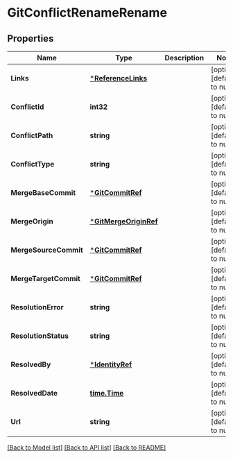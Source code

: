 # GitConflictRenameRename

## Properties
Name | Type | Description | Notes
------------ | ------------- | ------------- | -------------
**Links** | [***ReferenceLinks**](ReferenceLinks.md) |  | [optional] [default to null]
**ConflictId** | **int32** |  | [optional] [default to null]
**ConflictPath** | **string** |  | [optional] [default to null]
**ConflictType** | **string** |  | [optional] [default to null]
**MergeBaseCommit** | [***GitCommitRef**](GitCommitRef.md) |  | [optional] [default to null]
**MergeOrigin** | [***GitMergeOriginRef**](GitMergeOriginRef.md) |  | [optional] [default to null]
**MergeSourceCommit** | [***GitCommitRef**](GitCommitRef.md) |  | [optional] [default to null]
**MergeTargetCommit** | [***GitCommitRef**](GitCommitRef.md) |  | [optional] [default to null]
**ResolutionError** | **string** |  | [optional] [default to null]
**ResolutionStatus** | **string** |  | [optional] [default to null]
**ResolvedBy** | [***IdentityRef**](IdentityRef.md) |  | [optional] [default to null]
**ResolvedDate** | [**time.Time**](time.Time.md) |  | [optional] [default to null]
**Url** | **string** |  | [optional] [default to null]

[[Back to Model list]](../README.md#documentation-for-models) [[Back to API list]](../README.md#documentation-for-api-endpoints) [[Back to README]](../README.md)


